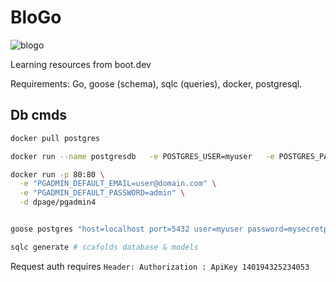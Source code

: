# BloGo

![blogo](https://github.com/user-attachments/assets/73108bb4-5b7a-4255-ac74-d99ca8da3c1e)

Learning resources from boot.dev

Requirements: Go, goose (schema), sqlc (queries), docker, postgresql.

## Db cmds

``` bash
docker pull postgres

docker run --name postgresdb   -e POSTGRES_USER=myuser   -e POSTGRES_PASSWORD=mysecretpassword   -e POSTGRES_DB=postgresdb   -v $(pwd)/db:/docker-entrypoint-initdb.d/   -p 5432:5432   -d postgres

docker run -p 80:80 \
  -e "PGADMIN_DEFAULT_EMAIL=user@domain.com" \
  -e "PGADMIN_DEFAULT_PASSWORD=admin" \
  -d dpage/pgadmin4


goose postgres "host=localhost port=5432 user=myuser password=mysecretpassword dbname=blogoDb sslmode=disable" up

sqlc generate # scafolds database & models
```

Request auth requires `Header: Authorization : ApiKey 140194325234053`
